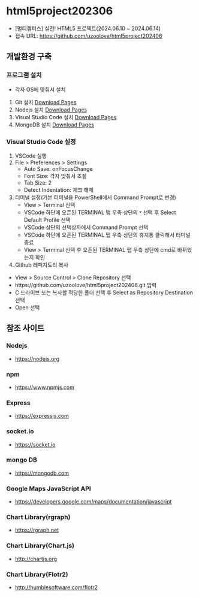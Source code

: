 # html5project202306
* [멀티캠퍼스] 실전! HTML5 프로젝트(2024.06.10 ~ 2024.06.14)
* 접속 URL: https://github.com/uzoolove/html5project202406

## 개발환경 구축
### 프로그램 설치
* 각자 OS에 맞춰서 설치
1. Git 설치 [Download Pages](https://git-scm.com/downloads)
2. Nodejs 설치 [Download Pages](https://nodejs.org)
3. Visual Studio Code 설치 [Download Pages](https://code.visualstudio.com/download)
4. MongoDB 설치 [Download Pages](https://www.mongodb.com/try/download/community)

### Visual Studio Code 설정
1. VSCode 실행
2. File > Preferences > Settings
	* Auto Save: onFocusChange
	* Font Size: 각자 맞춰서 조절
	* Tab Size: 2
	* Detect Indentation: 체크 해제
3. 터미널 설정(기본 터미널을 PowerShell에서 Command Prompt로 변경)
	* View > Terminal 선택
	* VSCode 하단에 오픈된 TERMINAL 탭 우측 상단의 ˅ 선택 후 Select Default Profile 선택
	* VSCode 상단의 선택상자에서 Command Prompt 선택
	* VSCode 하단에 오픈된 TERMINAL 탭 우측 상단의 휴지통 클릭해서 터미널 종료
	* View > Terminal 선택 후 오픈된 TERMINAL 탭 우측 상단에 cmd로 바뀌었는지 확인
4. Github 레퍼지토리 복사
  * View > Source Control > Clone Repository 선택
  * <nohyper>https</nohyper>://github.com/uzoolove/html5project202406.git 입력
  * C 드라이브 또는 복사할 적당한 폴더 선택 후 Select as Repository Destination 선택
  * Open 선택

## 참조 사이트
### Nodejs
* https://nodejs.org
### npm
* https://www.npmjs.com
### Express
* https://expressjs.com
### socket.io
* https://socket.io
### mongo DB
* https://mongodb.com
### Google Maps JavaScript API
* https://developers.google.com/maps/documentation/javascript
### Chart Library(rgraph)
* https://rgraph.net
### Chart Library(Chart.js)
* http://chartjs.org
### Chart Library(Flotr2)
* http://humblesoftware.com/flotr2